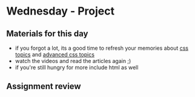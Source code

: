 # Wednesday - Project

## Materials for this day
- if you forgot a lot, its a good time to refresh your memories about [css topics](https://github.com/greenfox-velox/velox-syllabus/tree/master/week-01/4-html-css#css) and [advanced css topics](https://github.com/greenfox-velox/velox-syllabus/tree/master/week-02/3-advanced-css#materials-for-this-day)
- watch the videos and read the articles again ;)
- if you're still hungry for more include html as well

## Assignment review
